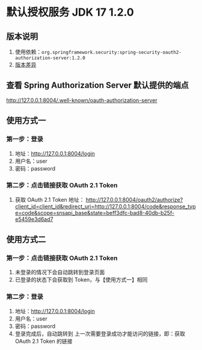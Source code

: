 # 默认授权服务 JDK 17 1.2.0

## 版本说明

1. 使用依赖：`org.springframework.security:spring-security-oauth2-authorization-server:1.2.0`
2. [版本差异](../README.md)

## 查看 Spring Authorization Server 默认提供的端点

http://127.0.0.1:8004/.well-known/oauth-authorization-server

## 使用方式一

### 第一步：登录

1. 地址：http://127.0.0.1:8004/login
2. 用户名：user
3. 密码：password

### 第二步：点击链接获取 OAuth 2.1 Token

1. 获取 OAuth 2.1 Token 地址：
   http://127.0.0.1:8004/oauth2/authorize?client_id=client_id&redirect_uri=http://127.0.0.1:8004/code&response_type=code&scope=snsapi_base&state=beff3dfc-bad8-40db-b25f-e5459e3d6ad7

## 使用方式二

### 第一步：点击链接获取 OAuth 2.1 Token

1. 未登录的情况下会自动跳转到登录页面
2. 已登录的状态下会获取到 Token，与【使用方式一】相同

### 第二步：登录

1. 地址：http://127.0.0.1:8004/login
2. 用户名：user
3. 密码：password
4. 登录完成后，自动跳转到 上一次需要登录成功才能访问的链接，即：获取 OAuth 2.1 Token 的链接
